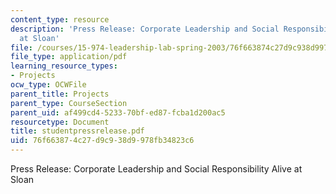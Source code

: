 ```yaml
---
content_type: resource
description: 'Press Release: Corporate Leadership and Social Responsibility Alive
  at Sloan'
file: /courses/15-974-leadership-lab-spring-2003/76f663874c27d9c938d9978fb34823c6_studentpressrelease.pdf
file_type: application/pdf
learning_resource_types:
- Projects
ocw_type: OCWFile
parent_title: Projects
parent_type: CourseSection
parent_uid: af499cd4-5233-70bf-ed87-fcba1d200ac5
resourcetype: Document
title: studentpressrelease.pdf
uid: 76f66387-4c27-d9c9-38d9-978fb34823c6
---
```

Press Release: Corporate Leadership and Social Responsibility Alive at Sloan

